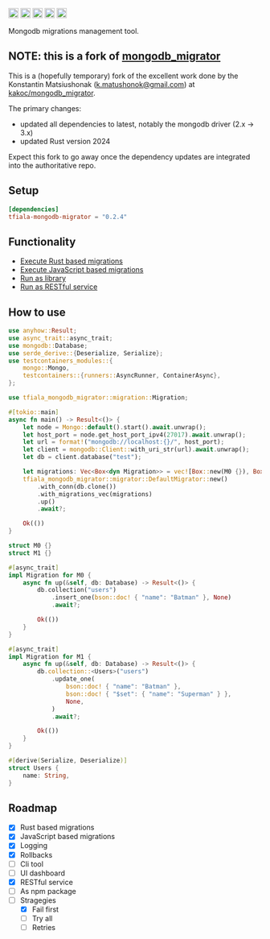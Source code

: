 [<img alt="github" src="https://img.shields.io/badge/github-tfiala?style=for-the-badge&labelColor=555555&logo=github" height="20">](https://github.com/tfiala/tfiala-mongodb-migrator)
[<img alt="crates.io" src="https://img.shields.io/crates/v/tfiala-mongodb-migrator.svg?style=for-the-badge&color=fc8d62&logo=rust" height="20">](https://crates.io/crates/tfiala-mongodb-migrator)
[<img alt="docs.rs" src="https://img.shields.io/badge/docs.rs-66c2a5?style=for-the-badge&labelColor=555555&logoColor=white&logo=docs.rs" height="20">](https://docs.rs/tfiala-mongodb-migrator/latest/tfiala-mongodb_migrator)
[<img alt="build status" src="https://img.shields.io/github/actions/workflow/status/tfiala/tfiala-mongodb-migrator/rust.yml?branch=main&style=for-the-badge" height="20">](https://github.com/tfiala/tfiala-mongodb-migrator/actions/workflows/rust.yml)
[<img alt="codecov.io" src="https://img.shields.io/codecov/c/github/tfiala/tfiala-mongodb-migrator?style=for-the-badge" height="20">](https://codecov.io/gh/tfiala/tfiala-mongodb-migrator)

Mongodb migrations management tool.

## NOTE: this is a fork of [mongodb_migrator](https://github.com/kakoc/mongodb_migrator)

This is a (hopefully temporary) fork of the excellent work done by the
Konstantin Matsiushonak (<k.matushonok@gmail.com>) at [kakoc/mongodb_migrator](https://github.com/kakoc/mongodb_migrator).

The primary changes:

* updated all dependencies to latest, notably the mongodb driver (2.x -> 3.x)
* updated Rust version 2024

Expect this fork to go away once the dependency updates are integrated into the
authoritative repo.

## Setup

```toml
[dependencies]
tfiala-mongodb-migrator = "0.2.4"
```

## Functionality

* [Execute Rust based migrations][1]
* [Execute JavaScript based migrations][2]
* [Run as library][4]
* [Run as RESTful service][3]

[1]: https://github.com/kakoc/mongodb_migrator/blob/main/examples/as_lib.rs
[2]: https://github.com/kakoc/mongodb_migrator/blob/main/tests/shell/mod.rs
[3]: https://github.com/kakoc/mongodb_migrator/blob/main/tests/server/mod.rs
[4]: https://github.com/kakoc/mongodb_migrator/blob/main/tests/basic/mod.rs

## How to use

```rust
use anyhow::Result;
use async_trait::async_trait;
use mongodb::Database;
use serde_derive::{Deserialize, Serialize};
use testcontainers_modules::{
    mongo::Mongo,
    testcontainers::{runners::AsyncRunner, ContainerAsync},
};

use tfiala_mongodb_migrator::migration::Migration;

#[tokio::main]
async fn main() -> Result<()> {
    let node = Mongo::default().start().await.unwrap();
    let host_port = node.get_host_port_ipv4(27017).await.unwrap();
    let url = format!("mongodb://localhost:{}/", host_port);
    let client = mongodb::Client::with_uri_str(url).await.unwrap();
    let db = client.database("test");

    let migrations: Vec<Box<dyn Migration>> = vec![Box::new(M0 {}), Box::new(M1 {})];
    tfiala_mongodb_migrator::migrator::DefaultMigrator::new()
        .with_conn(db.clone())
        .with_migrations_vec(migrations)
        .up()
        .await?;

    Ok(())
}

struct M0 {}
struct M1 {}

#[async_trait]
impl Migration for M0 {
    async fn up(&self, db: Database) -> Result<()> {
        db.collection("users")
            .insert_one(bson::doc! { "name": "Batman" }, None)
            .await?;

        Ok(())
    }
}

#[async_trait]
impl Migration for M1 {
    async fn up(&self, db: Database) -> Result<()> {
        db.collection::<Users>("users")
            .update_one(
                bson::doc! { "name": "Batman" },
                bson::doc! { "$set": { "name": "Superman" } },
                None,
            )
            .await?;

        Ok(())
    }
}

#[derive(Serialize, Deserialize)]
struct Users {
    name: String,
}
```

## Roadmap

* [x] Rust based migrations
* [x] JavaScript based migrations
* [x] Logging
* [x] Rollbacks
* [ ] Cli tool
* [ ] UI dashboard
* [x] RESTful service
* [ ] As npm package
* [ ] Stragegies
  * [x] Fail first
  * [ ] Try all
  * [ ] Retries
